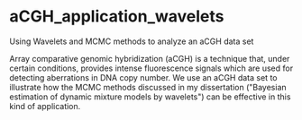 # aCGH_application_wavelets
Using Wavelets and MCMC methods to analyze an aCGH data set

Array comparative genomic hybridization (aCGH) is a technique that, under certain conditions,
provides intense fluorescence signals which are used for detecting aberrations in DNA copy number.
We use an aCGH data set to illustrate how the MCMC methods discussed in my dissertation ("Bayesian 
estimation of dynamic mixture models by wavelets") can be effective in this kind of application.

